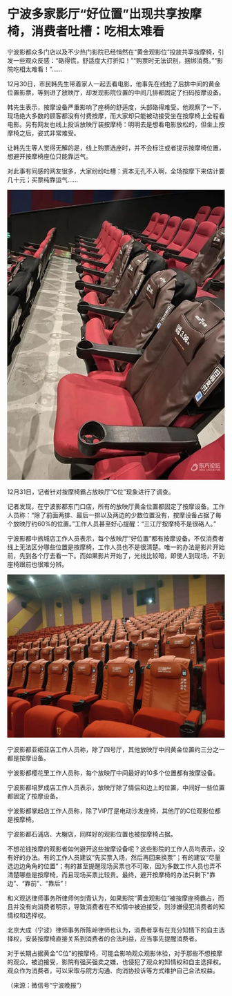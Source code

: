 # 宁波多家影厅“好位置”出现共享按摩椅，消费者吐槽：吃相太难看

宁波影都众多门店以及不少热门影院已经悄然在“黄金观影位”投放共享按摩椅，引发一些观众反感：“硌得慌，舒适度大打折扣！”“购票时无法识别，捆绑消费。”“影院吃相太难看！”……

12月30日，市民韩先生带着家人一起去看电影，他事先在线抢了后排中间的黄金位置影票，等到进了放映厅，却发现影院位置的中间几排都固定了扫码按摩设备。

韩先生表示，按摩设备严重影响了座椅的舒适度，头部硌得难受。他观察了一下，现场绝大多数的顾客都没有付费按摩，而大家却只能被动接受坐在按摩椅上全程看电影。另有网友也线上投诉放映厅装按摩椅：明明去是想看电影放松的，但坐上按摩椅之后，姿式非常难受。

让韩先生等人觉得无解的是，线上购票选座时，并不会标注或者提示按摩椅位置，想避开按摩椅座位只能靠运气。

对此事有同感的网友很多，大家纷纷吐槽：资本无孔不入啊，全场按摩下来估计要几十元；买票纯靠运气……

![47e75d4c29c69dcaee18f837eabbcecb.jpg](https://raw.githubusercontent.com/qqhsx/qqnews_image/main/2024/01/02/宁波多家影厅“好位置”出现共享按摩椅，消费者吐槽：吃相太难看/47e75d4c29c69dcaee18f837eabbcecb.jpg)

12月31日，记者针对按摩椅霸占放映厅“C位”现象进行了调查。

记者发现，在宁波影都东门口店，所有的放映厅黄金位置都固定了按摩设备。工作人员称：“除了前面两排、最后一排以及两边的少数位置没有，按摩设备占据了每个放映厅约60%的位置。”工作人员甚至好心提醒：“三江厅按摩椅不是很硌人。”

宁波影都中旅城店工作人员表示，每个放映厅“好位置”都有按摩设备。不仅消费者线上无法区分哪些位置是按摩椅，工作人员也不是很清楚。唯一的办法是影片开始前，先到各个厅去看一下。而如果影片开始了，光线比较暗，即使人到现场，不到座椅跟前也很难分辨。

![afabde9615e9da2256aa250992d9420b.jpg](https://raw.githubusercontent.com/qqhsx/qqnews_image/main/2024/01/02/宁波多家影厅“好位置”出现共享按摩椅，消费者吐槽：吃相太难看/afabde9615e9da2256aa250992d9420b.jpg)

宁波影都亚细亚店工作人员称，除了四号厅，其他放映厅中间黄金位置约三分之一都是按摩设备。

宁波影都樱花里工作人员称，每个放映厅中间最好的10多个位置都有按摩设备。

宁波影都培罗成店工作人员表示，放映厅除了情侣和边上的位置，中间好一些位置都固定了按摩设备。

宁波影都掌起店工作人员称，除了VIP厅是电动沙发座椅，其他厅的C位观影位都是按摩椅。

宁波影都石浦店、大榭店，同样好的观影位置也被按摩椅占据。

不想花钱按摩的观影者如何避开这些按摩设备呢？这些影院的工作人员均表示，没有好的办法。有的工作人员建议“先买票入场，然后再回来换票”；有的建议“尽量选边边角角的位置”；有的甚至提醒现场买票也不可取，因为多数工作人员也弄不清楚哪些是按摩椅，而且现场买票比较贵。最终，避开按摩椅的办法只剩下“靠边”、“靠前”、“靠后”！

和义观达律师事务所律师何剑青认为，如果影院“黄金观影位”被按摩座椅霸占，而且并没有向消费者明示，导致消费者在不知情中被迫接受，则涉嫌侵犯消费者的知情权和选择权。

北京大成（宁波）律师事务所陈岭律师也认为，消费者享有在充分知情下的自主选择权，安装按摩椅直接关系到消费者的合法利益，应当事先提醒消费者。

对于长期占据黄金“C位”的按摩椅，可能会影响观众观影体验，对于那些不想按摩的观众，被迫接受，影院有强买强卖之嫌，也侵犯了观众的知情权和自主选择权。观众作为消费者，可以采取与院方沟通、向消协投诉等方式维护自己合法权益。

（来源：微信号“宁波晚报”）

